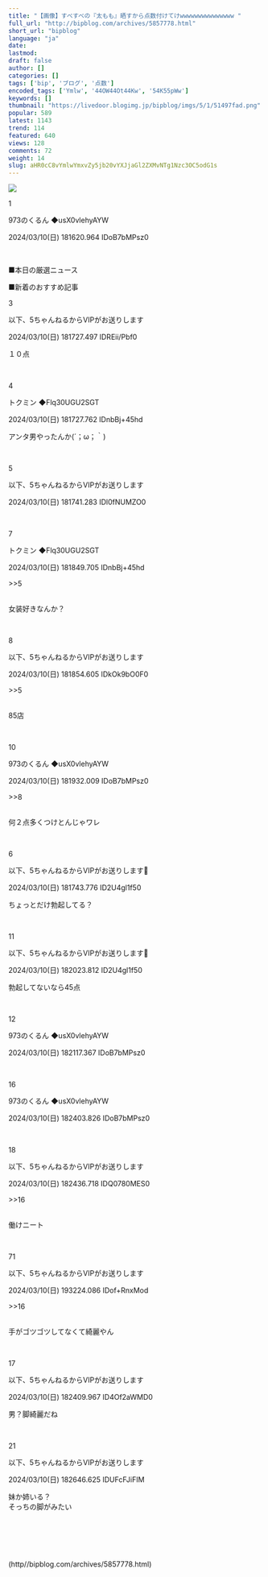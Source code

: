 ```yaml
---
title: "【画像】すべすべの『太もも』晒すから点数付けてけwwwwwwwwwwwwwww "
full_url: "http://bipblog.com/archives/5857778.html"
short_url: "bipblog"
language: "ja"
date: 
lastmod: 
draft: false
author: []
categories: []
tags: ['bip', 'ブログ', '点数']
encoded_tags: ['Ymlw', '44OW44Ot44Kw', '54K55pWw']
keywords: []
thumbnail: "https://livedoor.blogimg.jp/bipblog/imgs/5/1/51497fad.png"
popular: 589
latest: 1143
trend: 114
featured: 640
views: 128
comments: 72
weight: 14
slug: aHR0cC8vYmlwYmxvZy5jb20vYXJjaGl2ZXMvNTg1Nzc3OC5odG1s
---
```


![](https://livedoor.blogimg.jp/bipblog/imgs/5/1/51497fad.png)

<div><p class='t_h'>1 <p>973のくるん ◆usX0vlehyAYW </p> <p> 2024/03/10(日) 181620.964 IDoB7bMPsz0</p></p> <br> <a name='more'></a> <p> </p> <p class='rss-modern20211112-title'>■本日の厳選ニュース</p> <p class='rss-modern20211112-title'>■新着のおすすめ記事</p> <p class='t_h'>3 <p>以下、5ちゃんねるからVIPがお送りします</p> <p> 2024/03/10(日) 181727.497 IDREii/Pbf0</p></p> <p class='t_b'> １０点 </p><br> <p class='t_h'>4 <p>トクミン ◆Flq30UGU2SGT </p> <p> 2024/03/10(日) 181727.762 IDnbBj+45hd</p></p> <p class='t_b'> アンタ男やったんか(´；ω；｀) </p><br> <p class='t_h'>5 <p>以下、5ちゃんねるからVIPがお送りします</p> <p> 2024/03/10(日) 181741.283 IDl0fNUMZO0</p></p> <br> <p class='t_h t_i'>7 <p>トクミン ◆Flq30UGU2SGT </p> <p> 2024/03/10(日) 181849.705 IDnbBj+45hd</p></p> <p class='t_b t_i'> <p class='anchor'>>>5</p> <br> 女装好きなんか？ </p><br> <p class='t_h t_i'>8 <p>以下、5ちゃんねるからVIPがお送りします</p> <p> 2024/03/10(日) 181854.605 IDkOk9bO0F0</p></p> <p class='t_b t_i'> <p class='anchor'>>>5</p> <br> 85店 </p><br> <p class='t_h t_i'>10 <p>973のくるん ◆usX0vlehyAYW </p> <p> 2024/03/10(日) 181932.009 IDoB7bMPsz0</p></p> <p class='t_b t_i'> <p class='anchor'>>>8</p> <br> 何２点多くつけとんじゃワレ </p><br> <p class='t_h'>6 <p>以下、5ちゃんねるからVIPがお送りします🐙</p> <p> 2024/03/10(日) 181743.776 ID2U4gl1f50</p></p> <p class='t_b'> ちょっとだけ勃起してる？ </p><br> <p class='t_h'>11 <p>以下、5ちゃんねるからVIPがお送りします🐙</p> <p> 2024/03/10(日) 182023.812 ID2U4gl1f50</p></p> <p class='t_b'> 勃起してないなら45点 </p><br> <p class='t_h'>12 <p>973のくるん ◆usX0vlehyAYW </p> <p> 2024/03/10(日) 182117.367 IDoB7bMPsz0</p></p> <br> <p class='t_h'>16 <p>973のくるん ◆usX0vlehyAYW </p> <p> 2024/03/10(日) 182403.826 IDoB7bMPsz0</p></p> <br> <p class='t_h t_i'>18 <p>以下、5ちゃんねるからVIPがお送りします</p> <p> 2024/03/10(日) 182436.718 IDQ0780MES0</p></p> <p class='t_b t_i'> <p class='anchor'>>>16</p> <br> 働けニート </p><br> <p class='t_h t_i'>71 <p>以下、5ちゃんねるからVIPがお送りします</p> <p> 2024/03/10(日) 193224.086 IDof+RnxMod</p></p> <p class='t_b t_i'> <p class='anchor'>>>16</p> <br> 手がゴツゴツしてなくて綺麗やん </p><br> <p class='t_h'>17 <p>以下、5ちゃんねるからVIPがお送りします</p> <p> 2024/03/10(日) 182409.967 ID4Of2aWMD0</p></p> <p class='t_b'> 男？脚綺麗だね </p><br> <p class='t_h'>21 <p>以下、5ちゃんねるからVIPがお送りします</p> <p> 2024/03/10(日) 182646.625 IDUFcFJiFIM</p></p> <p class='t_b'> 妹か姉いる？ <br> そっちの脚がみたい </p><br> <br> <br clear='left'> <br> <p class='ent_res'></p> <p id='ad2'></p> <p> </p> <p class='ent_sub_block_body'> </p> </div>

(http//bipblog.com/archives/5857778.html)
